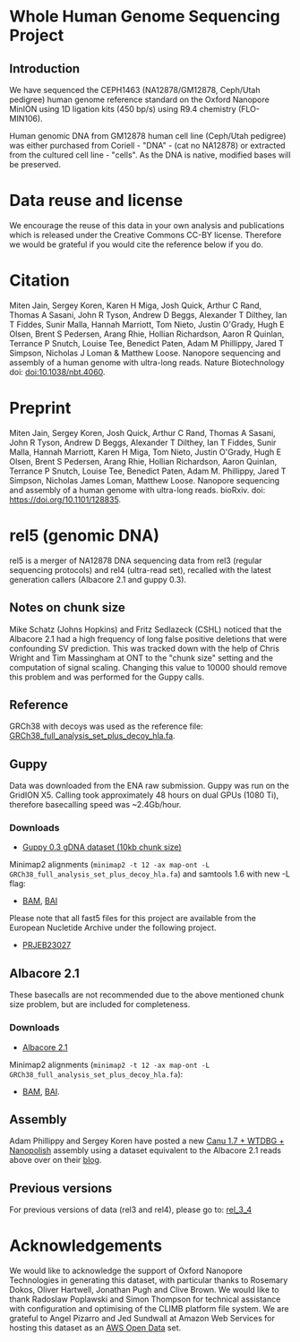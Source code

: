 # Whole Human Genome Sequencing Project

## Introduction

We have sequenced the CEPH1463 (NA12878/GM12878, Ceph/Utah pedigree) human genome reference standard on the Oxford Nanopore MinION using 1D ligation kits (450 bp/s) using R9.4 chemistry (FLO-MIN106).

Human genomic DNA from GM12878 human cell line (Ceph/Utah pedigree) was either purchased from Coriell - "DNA" - (cat no NA12878) or extracted from the cultured cell line - "cells".  As the DNA is native, modified bases will be preserved.

# Data reuse and license

We encourage the reuse of this data in your own analysis and publications which is released under the Creative Commons CC-BY license. Therefore we would be grateful if you would cite the reference below if you do.

# Citation

Miten Jain, Sergey Koren, Karen H Miga, Josh Quick, Arthur C Rand, Thomas A Sasani, John R Tyson, Andrew D Beggs, Alexander T Dilthey, Ian T Fiddes, Sunir Malla, Hannah Marriott, Tom Nieto, Justin O'Grady, Hugh E Olsen, Brent S Pedersen, Arang Rhie, Hollian Richardson, Aaron R Quinlan, Terrance P Snutch, Louise Tee, Benedict Paten, Adam M Phillippy, Jared T Simpson, Nicholas J Loman & Matthew Loose. Nanopore sequencing and assembly of a human genome with ultra-long reads. Nature Biotechnology doi: <a href="https://doi.org/10.1038/nbt.4060">doi:10.1038/nbt.4060</a>.

# Preprint

Miten Jain, Sergey Koren, Josh Quick, Arthur C Rand, Thomas A Sasani, John R Tyson, Andrew D Beggs, Alexander T Dilthey, Ian T Fiddes, Sunir Malla, Hannah Marriott, Karen H Miga, Tom Nieto, Justin O'Grady, Hugh E Olsen, Brent S Pedersen, Arang Rhie, Hollian Richardson, Aaron Quinlan, Terrance P Snutch, Louise Tee, Benedict Paten, Adam M. Phillippy, Jared T Simpson, Nicholas James Loman, Matthew Loose. Nanopore sequencing and assembly of a human genome with ultra-long reads. bioRxiv. doi: <a href="https://doi.org/10.1101/128835">https://doi.org/10.1101/128835</a>.


# rel5 (genomic DNA)

rel5 is a merger of NA12878 DNA sequencing data from rel3 (regular sequencing protocols) and rel4 (ultra-read set), recalled with the latest generation callers (Albacore 2.1 and guppy 0.3).

## Notes on chunk size

Mike Schatz (Johns Hopkins) and Fritz Sedlazeck (CSHL) noticed that the Albacore 2.1 had a high frequency of long false positive deletions that were confounding SV prediction.  This was tracked down with the help of Chris Wright and Tim Massingham at ONT to the "chunk size" setting and the computation of signal scaling. Changing this value to 10000 should remove this problem and was performed for the Guppy calls.


## Reference

GRCh38 with decoys was used as the reference file: [GRCh38_full_analysis_set_plus_decoy_hla.fa](http://ftp.1000genomes.ebi.ac.uk/vol1/ftp/technical/reference/GRCh38_reference_genome/GRCh38_full_analysis_set_plus_decoy_hla.fa).


## Guppy

Data was downloaded from the ENA raw submission. Guppy was run on the GridION X5. Calling took approximately 48 hours on dual GPUs (1080 Ti), therefore basecalling speed was ~2.4Gb/hour.

### Downloads

   - <a href="https://s3.amazonaws.com/nanopore-human-wgs/rel5-guppy-0.3.0-chunk10k.fastq.gz">Guppy 0.3 gDNA dataset (10kb chunk size)</a>

Minimap2 alignments (``minimap2 -t 12 -ax map-ont -L GRCh38_full_analysis_set_plus_decoy_hla.fa``) and samtools 1.6 with new -L flag:

   - <a href="https://s3.amazonaws.com/nanopore-human-wgs/rel5-guppy-0.3.0-chunk10k.sorted.bam">BAM</a>, <a href="https://s3.amazonaws.com/nanopore-human-wgs/rel5-guppy-0.3.0-chunk10k.sorted.bam.bai">BAI</a>
   
   Please note that all fast5 files for this project are available from the European Nucletide Archive under the following project.
   
   - <a href="http://www.ebi.ac.uk/ena/data/view/PRJEB23027">PRJEB23027</a>

## Albacore 2.1

These basecalls are not recommended due to the above mentioned chunk size problem, but are
included for completeness.

### Downloads

   - <a href="http://s3.amazonaws.com/NA12878-Albacore2.1.fastq.gz">Albacore 2.1</a>

Minimap2 alignments (``minimap2 -t 12 -ax map-ont -L GRCh38_full_analysis_set_plus_decoy_hla.fa``):

   - <a href="http://s3.amazonaws.com/nanopore-human-wgs/NA12878-Albacore2.1.sorted.bam">BAM</a>, <a href="http://s3.amazonaws.com/nanopore-human-wgs/NA12878-Albacore2.1.sorted.bam.bai">BAI</a>.

## Assembly

Adam Phillippy and Sergey Koren have posted a new [Canu 1.7 + WTDBG + Nanopolish](https://gembox.cbcb.umd.edu/triobinning/albacore_canu_wtdbg_nanopolish2.fasta) assembly using a dataset equivalent to the Albacore 2.1 reads above over on their [blog](https://genomeinformatics.github.io/na12878update/).

## Previous versions

For previous versions of data (rel3 and rel4), please go to: [rel_3_4](nanopore-human-genome/rel_3_4.md)

# Acknowledgements

We would like to acknowledge the support of Oxford Nanopore Technologies in generating this dataset, with particular thanks to Rosemary Dokos, Oliver Hartwell, Jonathan Pugh and Clive Brown. We would like to thank Radoslaw Poplawski and Simon Thompson for technical assistance with configuration and optimising of the CLIMB platform file system. We are grateful to Angel Pizarro and Jed Sundwall at Amazon Web Services for hosting this dataset as an <a href="https://aws.amazon.com/government-education/open-data/">AWS Open Data</a> set.

